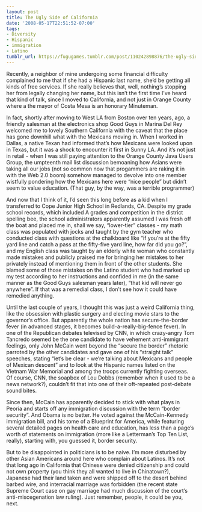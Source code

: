 ```yaml
---
layout: post
title: The Ugly Side of California
date: '2008-05-17T22:51:52-07:00'
tags:
- Diversity
- Hispanic
- immigration
- Latino
tumblr_url: https://fugugames.tumblr.com/post/110242898876/the-ugly-side-of-california
---
```

Recently, a neighbor of mine undergoing some financial difficulty complained to me that if she had a Hispanic last name, she’d be getting all kinds of free services. If she really believes that, well, nothing’s stopping her from legally changing her name, but this isn’t the first time I’ve heard that kind of talk,<!--more--> since I moved to California, and not just in Orange County where a the mayor of Costa Mesa is an honorary Minuteman.

In fact, shortly after moving to West LA from Boston over ten years, ago, a friendly salesman at the electronics shop Good Guys in Marina Del Rey welcomed me to lovely Southern California with the caveat that the place has gone downhill what with the Mexicans moving in. When I worked in Dallas, a native Texan had informed that’s how Mexicans were looked upon in Texas, but it was a shock to encounter it first in Sunny LA. And it’s not just in retail - when I was still paying attention to the Orange County Java Users Group, the umpteenth mail list discussion bemoaning how Asians were taking all our jobs (not so common now that progammers are raking it in with the Web 2.0 boom) somehow managed to devolve into one member wistfully pondering how the Mexicans here were “nice people” but didn’t seem to value education. (That guy, by the way, was a terrible programmer)

And now that I think of it, I’d seen this long before as a kid when I transferred to Cope Junior High School in Redlands, CA. Despite my grade school records, which included A grades and competition in the district spelling bee, the school administrators apparently assumed I was fresh off the boat and placed me in, shall we say, “lower-tier” classes - my math class was populated with jocks and taught by the gym teacher who conducted class with questions at the chalkboard like “if you’re at the fifty yard line and catch a pass at the fifty-five yard line, how far did you go?”, and my English class was taught by an elderly white woman who constantly made mistakes and publicly praised me for bringing her mistakes to her privately instead of mentioning them in front of the other students. She blamed some of those mistakes on the Latino student who had marked up my test according to her instructions and confided in me (in the same manner as the Good Guys salesman years later), “that kid will never go anywhere”. If that was a remedial class, I don’t see how it could have remedied anything.

Until the last couple of years, I thought this was just a weird California thing, like the obsession with plastic surgery and electing movie stars to the governor’s office. But apparently the whole nation has secure-the-border fever (in advanced stages, it becomes build-a-really-big-fence fever). In one of the Republican debates televised by CNN, in which crazy-angry Tom Tancredo seemed be the one candidate to have vehement anti-immigrant feelings, only John McCain went beyond the “secure the border” rhetoric parroted by the other candidates and gave one of his “straight talk” speeches, stating “let’s be clear - we’re talking about Mexicans and people of Mexican descent” and to look at the Hispanic names listed on the Vietnam War Memorial and among the troops currently fighting overseas. Of course, CNN, the soapbox of Lou Dobbs (remember when it used to be a news network?), couldn’t fit that into one of their oft-repeated post-debate sound bites.

Since then, McCain has apparently decided to stick with what plays in Peoria and starts off any immigration discussion with the term “border security”. And Obama is no better. He voted against the McCain-Kennedy immigration bill, and his tome of a Blueprint for America, while featuring several detailed pages on health care and education, has less than a page’s worth of statements on immigration (more like a Letterman’s Top Ten List, really), starting with, you guessed it, border security.

But to be disappointed in politicians is to be naive. I’m more disturbed by other Asian Americans around here who complain about Latinos. It’s not that long ago in California that Chinese were denied citizenship and could not own property (you think they all wanted to live in Chinatown?), Japanese had their land taken and were shipped off to the desert behind barbed wire, and interracial marriage was forbidden (the recent state Supreme Court case on gay marriage had much discussion of the court’s anti-miscegenation law ruling). Just remember, people, it could be you, next.

